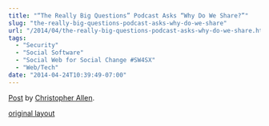 ```yaml
---
title: "“The Really Big Questions” Podcast Asks “Why Do We Share?”"
slug: "the-really-big-questions-podcast-asks-why-do-we-share"
url: "/2014/04/the-really-big-questions-podcast-asks-why-do-we-share.html"
tags:
  - "Security"
  - "Social Software"
  - "Social Web for Social Change #SW4SX"
  - "Web/Tech"
date: "2014-04-24T10:39:49-07:00"
---
```

<div id="fb-root"></div> <script id="facebook-jssdk" src="//connect.facebook.net/en_US/all.js#xfbml=1"></script>
<div class="fb-post" data-href="https://www.facebook.com/ChristopherRayAllen/posts/10152374247820540" data-width="600"><div class="fb-xfbml-parse-ignore"><a href="https://www.facebook.com/ChristopherRayAllen/posts/10152374247820540">Post</a> by <a href="https://www.facebook.com/ChristopherRayAllen">Christopher Allen</a>.</div></div>
<p class="previous"><a href="/previous/2014/04/the-really-big-questions-podcast-asks-why-do-we-share.html" rel="syndication nofollow" class="u-syndication" >original layout</a></p>
